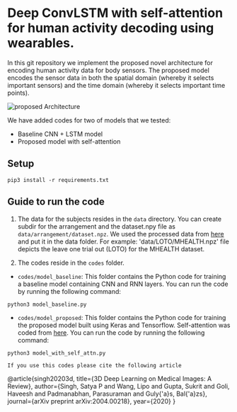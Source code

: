 # Deep ConvLSTM with self-attention for human activity decoding using wearables.
In this git repository we implement the proposed novel architecture for encoding human activity data for body sensors. The proposed model encodes the sensor data in both the spatial domain (whereby it selects important sensors) and the time domain (whereby it selects important time points). 

![proposed Architecture](https://github.com/isukrit/encodingHumanActivity/blob/master/sensors_architecture.PNG)

We have added codes for two of models that we tested:
- Baseline CNN + LSTM model
- Proposed model with self-attention

## Setup

`pip3 install -r requirements.txt`

## Guide to run the code

1. The data for the subjects resides in the `data` directory. You can create subdir for the arrangement and the dataset.npy file as `data/arrangement/dataset.npz`. We used the processed data from [here](https://github.com/arturjordao/WearableSensorData/tree/master/data) and put it in the data folder. For example: 'data/LOTO/MHEALTH.npz' file depicts the leave one trial out (LOTO) for the MHEALTH dataset. 

2. The codes reside in the  `codes` folder. 
* `codes/model_baseline`: This folder contains the Python code for training a baseline model containing CNN and RNN layers. You can run the code by running the following command:
```
python3 model_baseline.py
```

* `codes/model_proposed`: This folder contains the Python code for training the proposed model built using Keras and Tensorflow. Self-attention was coded from [here](https://github.com/uzaymacar/attention-mechanisms). You can run the code by running the following command:

```
python3 model_with_self_attn.py
```
```
If you use this codes please cite the following article
```

@article{singh20203d,
  title={3D Deep Learning on Medical Images: A Review},
  author={Singh, Satya P and Wang, Lipo and Gupta, Sukrit and Goli, Haveesh and Padmanabhan, Parasuraman and Guly{\'a}s, Bal{\'a}zs},
  journal={arXiv preprint arXiv:2004.00218},
  year={2020}
}
